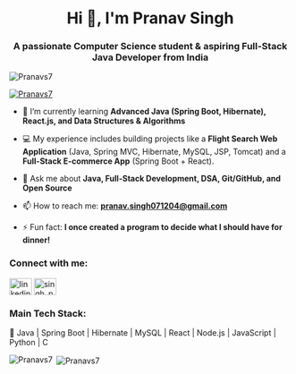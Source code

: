 <h1 align="center">Hi 👋, I'm Pranav Singh</h1>
<h3 align="center">A passionate Computer Science student & aspiring Full-Stack Java Developer from India</h3>

<p align="left"> 
  <img src="https://komarev.com/ghpvc/?username=Pranavs7&label=Profile%20views&color=0e75b6&style=flat" alt="Pranavs7" /> 
</p>

<p align="left"> 
  <a href="https://github.com/ryo-ma/github-profile-trophy">
    <img src="https://github-profile-trophy.vercel.app/?username=Pranavs7" alt="Pranavs7" />
  </a> 
</p>

- 🌱 I’m currently learning **Advanced Java (Spring Boot, Hibernate), React.js, and Data Structures & Algorithms**

- 💻 My experience includes building projects like a **Flight Search Web Application** (Java, Spring MVC, Hibernate, MySQL, JSP, Tomcat) and a **Full-Stack E-commerce App** (Spring Boot + React).

- 💬 Ask me about **Java, Full-Stack Development, DSA, Git/GitHub, and Open Source**

- 📫 How to reach me: **pranav.singh071204@gmail.com**

- ⚡ Fun fact: **I once created a program to decide what I should have for dinner!**

<h3 align="left">Connect with me:</h3>
<p align="left">
<a href="https://www.linkedin.com/in/pranav-singh-8a802424b" target="blank"><img align="center" src="https://raw.githubusercontent.com/rahuldkjain/github-profile-readme-generator/master/src/images/icons/Social/linked-in-alt.svg" alt="linkedin" height="30" width="40" /></a>
<a href="https://instagram.com/singh_pranav07" target="blank"><img align="center" src="https://raw.githubusercontent.com/rahuldkjain/github-profile-readme-generator/master/src/images/icons/Social/instagram.svg" alt="singh_pranav07" height="30" width="40" /></a>
</p>

<h3 align="left">Main Tech Stack:</h3>
<p align="left">
  🚀 Java | Spring Boot | Hibernate | MySQL | React | Node.js | JavaScript | Python | C
</p>


<p><img align="left" src="https://github-readme-stats.vercel.app/api/top-langs?username=Pranavs7&show_icons=true&locale=en&layout=compact" alt="Pranavs7" /></p>

<p>&nbsp;<img align="center" src="https://github-readme-stats.vercel.app/api?username=Pranavs7&show_icons=true&locale=en" alt="Pranavs7" /></p>
